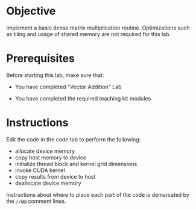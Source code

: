 
# Objective

Implement a basic dense matrix multiplication routine. Optimizations such
as tiling and usage of shared memory are not required for this lab.

# Prerequisites

Before starting this lab, make sure that:

* You have completed "Vector Addition" Lab

* You have completed the required teaching kit modules

# Instructions

Edit the code in the code tab to perform the following:

- allocate device memory
- copy host memory to device
- initialize thread block and kernel grid dimensions
- invoke CUDA kernel
- copy results from device to host
- deallocate device memory

Instructions about where to place each part of the code is
demarcated by the `//@@` comment lines.


